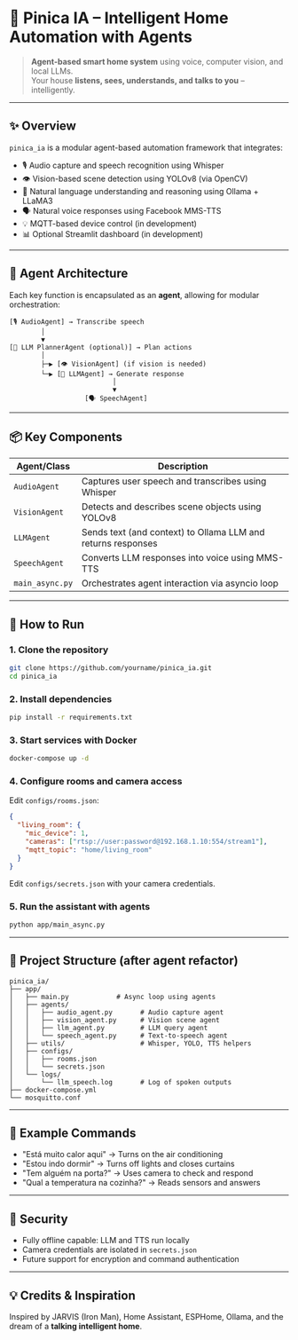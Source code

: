# 🏡 Pinica IA – Intelligent Home Automation with Agents

> **Agent-based smart home system** using voice, computer vision, and local LLMs.  
> Your house **listens, sees, understands, and talks to you** – intelligently.

---

## ✨ Overview

`pinica_ia` is a modular agent-based automation framework that integrates:

- 🎙️ Audio capture and speech recognition using Whisper
- 👁️ Vision-based scene detection using YOLOv8 (via OpenCV)
- 🧠 Natural language understanding and reasoning using Ollama + LLaMA3
- 🗣️ Natural voice responses using Facebook MMS-TTS
- 💡 MQTT-based device control (in development)
- 📊 Optional Streamlit dashboard (in development)

---

## 🧠 Agent Architecture

Each key function is encapsulated as an **agent**, allowing for modular orchestration:

```
[🎙️ AudioAgent] → Transcribe speech
        │
        ▼
[🧠 LLM PlannerAgent (optional)] → Plan actions
        │
        ├─▶ [👁️ VisionAgent] (if vision is needed)
        └─▶ [🧠 LLMAgent] → Generate response
                          │
                          ▼
                   [🗣️ SpeechAgent]
```

---

## 📦 Key Components

| Agent/Class       | Description                                                      |
|-------------------|------------------------------------------------------------------|
| `AudioAgent`      | Captures user speech and transcribes using Whisper              |
| `VisionAgent`     | Detects and describes scene objects using YOLOv8                |
| `LLMAgent`        | Sends text (and context) to Ollama LLM and returns responses    |
| `SpeechAgent`     | Converts LLM responses into voice using MMS-TTS                 |
| `main_async.py`   | Orchestrates agent interaction via asyncio loop                 |

---

## 🚀 How to Run

### 1. Clone the repository

```bash
git clone https://github.com/yourname/pinica_ia.git
cd pinica_ia
```

### 2. Install dependencies

```bash
pip install -r requirements.txt
```

### 3. Start services with Docker

```bash
docker-compose up -d
```

### 4. Configure rooms and camera access

Edit `configs/rooms.json`:

```json
{
  "living_room": {
    "mic_device": 1,
    "cameras": ["rtsp://user:password@192.168.1.10:554/stream1"],
    "mqtt_topic": "home/living_room"
  }
}
```

Edit `configs/secrets.json` with your camera credentials.

### 5. Run the assistant with agents

```bash
python app/main_async.py
```

---

## 📂 Project Structure (after agent refactor)

```
pinica_ia/
├── app/
│   ├── main.py            # Async loop using agents
│   ├── agents/
│   │   ├── audio_agent.py       # Audio capture agent
│   │   ├── vision_agent.py      # Vision scene agent
│   │   ├── llm_agent.py         # LLM query agent
│   │   └── speech_agent.py      # Text-to-speech agent
│   ├── utils/                   # Whisper, YOLO, TTS helpers
│   ├── configs/
│   │   ├── rooms.json
│   │   └── secrets.json
│   └── logs/
│       └── llm_speech.log       # Log of spoken outputs
├── docker-compose.yml
└── mosquitto.conf
```

---

## 💬 Example Commands

- "Está muito calor aqui" → Turns on the air conditioning  
- "Estou indo dormir" → Turns off lights and closes curtains  
- "Tem alguém na porta?" → Uses camera to check and respond  
- "Qual a temperatura na cozinha?" → Reads sensors and answers  

---

## 🔐 Security

- Fully offline capable: LLM and TTS run locally  
- Camera credentials are isolated in `secrets.json`  
- Future support for encryption and command authentication  

---

## 💡 Credits & Inspiration

Inspired by JARVIS (Iron Man), Home Assistant, ESPHome, Ollama, and the dream of a **talking intelligent home**.